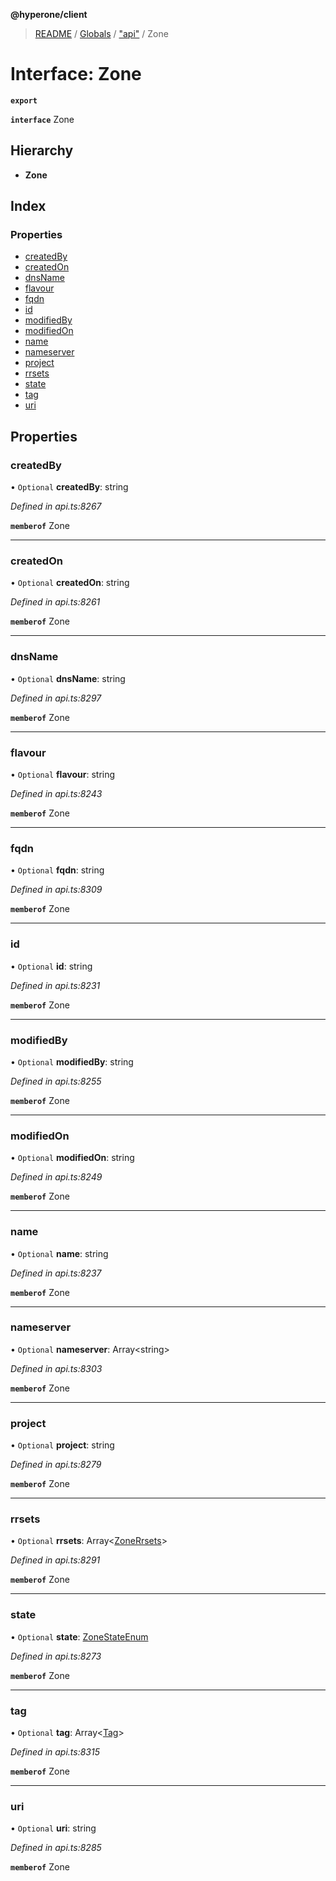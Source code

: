 **@hyperone/client**

> [README](../README.md) / [Globals](../globals.md) / ["api"](../modules/_api_.md) / Zone

# Interface: Zone

**`export`** 

**`interface`** Zone

## Hierarchy

* **Zone**

## Index

### Properties

* [createdBy](_api_.zone.md#createdby)
* [createdOn](_api_.zone.md#createdon)
* [dnsName](_api_.zone.md#dnsname)
* [flavour](_api_.zone.md#flavour)
* [fqdn](_api_.zone.md#fqdn)
* [id](_api_.zone.md#id)
* [modifiedBy](_api_.zone.md#modifiedby)
* [modifiedOn](_api_.zone.md#modifiedon)
* [name](_api_.zone.md#name)
* [nameserver](_api_.zone.md#nameserver)
* [project](_api_.zone.md#project)
* [rrsets](_api_.zone.md#rrsets)
* [state](_api_.zone.md#state)
* [tag](_api_.zone.md#tag)
* [uri](_api_.zone.md#uri)

## Properties

### createdBy

• `Optional` **createdBy**: string

*Defined in api.ts:8267*

**`memberof`** Zone

___

### createdOn

• `Optional` **createdOn**: string

*Defined in api.ts:8261*

**`memberof`** Zone

___

### dnsName

• `Optional` **dnsName**: string

*Defined in api.ts:8297*

**`memberof`** Zone

___

### flavour

• `Optional` **flavour**: string

*Defined in api.ts:8243*

**`memberof`** Zone

___

### fqdn

• `Optional` **fqdn**: string

*Defined in api.ts:8309*

**`memberof`** Zone

___

### id

• `Optional` **id**: string

*Defined in api.ts:8231*

**`memberof`** Zone

___

### modifiedBy

• `Optional` **modifiedBy**: string

*Defined in api.ts:8255*

**`memberof`** Zone

___

### modifiedOn

• `Optional` **modifiedOn**: string

*Defined in api.ts:8249*

**`memberof`** Zone

___

### name

• `Optional` **name**: string

*Defined in api.ts:8237*

**`memberof`** Zone

___

### nameserver

• `Optional` **nameserver**: Array\<string>

*Defined in api.ts:8303*

**`memberof`** Zone

___

### project

• `Optional` **project**: string

*Defined in api.ts:8279*

**`memberof`** Zone

___

### rrsets

• `Optional` **rrsets**: Array\<[ZoneRrsets](_api_.zonerrsets.md)>

*Defined in api.ts:8291*

**`memberof`** Zone

___

### state

• `Optional` **state**: [ZoneStateEnum](../enums/_api_.zonestateenum.md)

*Defined in api.ts:8273*

**`memberof`** Zone

___

### tag

• `Optional` **tag**: Array\<[Tag](_api_.tag.md)>

*Defined in api.ts:8315*

**`memberof`** Zone

___

### uri

• `Optional` **uri**: string

*Defined in api.ts:8285*

**`memberof`** Zone

